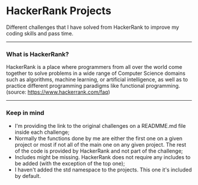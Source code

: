 # HackerRank Projects

Different challenges that I have solved from HackerRank to improve my coding skills and pass time.

------------

### What is HackerRank?
HackerRank is a place where programmers from all over the world come together to solve problems in a wide range of Computer Science domains such as algorithms, machine learning, or artificial intelligence, as well as to practice different programming paradigms like functional programming.
(source: https://www.hackerrank.com/faq)

------------

### Keep in mind
- I'm providing the link to the original challenges on a READMME.md file inside each challenge;
- Normally the functions done by me are either the first one on a given project or most if not all of the main one on any given project. The rest of the code is provided by HackerRank and not part of the challenge;
- Includes might be missing. HackerRank does not require any includes to be added (with the exception of the top one);
- I haven't added the std namespace to the projects. This one it's included by default.
